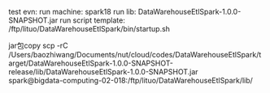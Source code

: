 
test evn:
run machine:                 spark18
run lib:                     DataWarehouseEtlSpark-1.0.0-SNAPSHOT.jar
run script template:         /ftp/lituo/DataWarehouseEtlSpark/bin/startup.sh


jar包copy
scp -rC /Users/baozhiwang/Documents/nut/cloud/codes/DataWarehouseEtlSpark/target/DataWarehouseEtlSpark-1.0.0-SNAPSHOT-release/lib/DataWarehouseEtlSpark-1.0.0-SNAPSHOT.jar \
spark@bigdata-computing-02-018:/ftp/lituo/DataWarehouseEtlSpark/lib/
